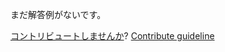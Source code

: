 
まだ解答例がないです。

[コントリビュートしませんか](https://github.com/BFEdev/BFE.dev-solutions/blob/main/problem/implement-once_ja.md)?  [Contribute guideline](https://github.com/BFEdev/BFE.dev-solutions#how-to-contribute)
